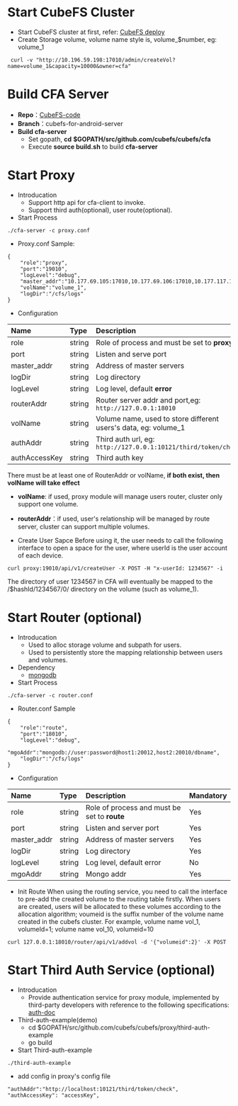 

# Start CubeFS Cluster

* Start CubeFS  cluster at first, refer: [CubeFS deploy](https://cubefs.readthedocs.io/en/latest/manual-deploy.html)
* Create Storage volume, volume name style is, volume_$number, eg: volume_1

```plain
 curl -v "http://10.196.59.198:17010/admin/createVol?name=volume_1&capacity=10000&owner=cfa"
```

# Build CFA Server

* **Repo**：[CubeFS-code](https://github.com/cubefs/cubefs.git)
* **Branch**：cubefs-for-android-server
* **Build cfa-server**
    * Set gopath, **cd** **$GOPATH/src/github.com/cubefs/cubefs/cfa**
    * Execute **source build.sh** to build **cfa-server**
# Start Proxy

* Introducation
    * Support http api for cfa-client to invoke.
    * Support third auth(optional), user route(optional).
* Start Process

```plain
./cfa-server -c proxy.conf
```

* Proxy.conf Sample:

```plain
{
    "role":"proxy",
    "port":"19010",
    "logLevel":"debug",
    "master_addr":"10.177.69.105:17010,10.177.69.106:17010,10.177.117.108:17010",
    "volName":"volume_1",
    "logDir":"/cfs/logs"
}
```

* Configuration

|**Name**|**Type**|**Description**|**Mandatory**|
|:----|:----|:----|:----|
|role|string|Role of process and must be set to **proxy**|Yes|
|port|string|Listen and serve port|Yes|
|master_addr|string| Address of master servers|Yes|
|logDir|string|Log directory|Yes|
|logLevel|string|Log level, default **error**|No|
|routerAddr|string|Router server addr and port,eg: `http://127.0.0.1:18010`|No|
|volName|string|Volume name, used to store different users's data, eg: volume_1|No|
|authAddr|string|Third auth url, eg: `http://127.0.0.1:10121/third/token/check`|No|
|authAccessKey|string|Third auth key|No|

There must be at least one of RouterAddr or volName, **if both exist, then volName will take effect**

- **volName**: if used, proxy module will manage users router, cluster only support one volume.

* **routerAddr**：if used, user's relationship will be managed by route server, cluster can support multiple volumes.

* Create User Sapce
Before using it, the user needs to call the following interface to open a space for the user, where userId is the user account of each device.

```plain
curl proxy:19010/api/v1/createUser -X POST -H "x-userId: 1234567" -i
```

The directory of user 1234567 in CFA will eventually be mapped to the /$hashId/1234567/0/ directory on the volume (such as volume_1).

# Start Router (optional)

* Introducation
    * Used to alloc storage volume and subpath for users.
    * Used to persistently store the mapping relationship between users and volumes.
* Dependency
    * [mongodb](https://www.mongodb.com/docs/manual/tutorial/)
* Start Process

```plain
./cfa-server -c router.conf
```

* Router.conf Sample

```plain
{
    "role":"route",
    "port":"18010",
    "logLevel":"debug",
    "mgoAddr":"mongodb://user:password@host1:20012,host2:20010/dbname",
    "logDir":"/cfs/logs"
}
```

* Configuration

|**Name**|**Type**|**Description**|**Mandatory**|
|:----|:----|:----|:----|
|role|string|Role of process and must be set to **route**|Yes|
|port|string|Listen and server port|Yes|
|master_addr|string|Address of master servers|Yes|
|logDir|string|Log directory|Yes|
|logLevel|string|Log level, default error|No|
|mgoAddr|string|Mongo addr|Yes|

* Init Route
When using the routing service, you need to call the interface to pre-add the created volume to the routing table firstly. When users are created, users will be allocated to these volumes according to the allocation algorithm; voumeid is the suffix number of the volume name created in the cubefs cluster. For example, volume name vol_1, volumeId=1; volume name vol_10, volumeid=10

```plain
curl 127.0.0.1:18010/router/api/v1/addvol -d '{"volumeid":2}' -X POST
```

# Start Third Auth Service (optional)

* Introducation
    * Provide authentication service for proxy module, implemented by third-party developers with reference to the following specifications: [auth-doc](./third-auth.md)
* Third-auth-example(demo)
    * cd $GOPATH/src/github.com/cubefs/cubefs/proxy/third-auth-example
    * go build
* Start Third-auth-example

```plain
./third-auth-example 
```

- add config in proxy's config file

```plain
"authAddr":"http://localhost:10121/third/token/check",
"authAccessKey": "accessKey",
```
    
